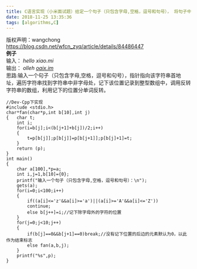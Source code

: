 ```yaml
---
title: C语言实现（小米面试题）给定一个句子（只包含字母,空格，逗号和句号）， 将句子中的单词位置反转，符号不变。（使用指针）
date: 2018-11-25 13:35:36
tags: [algorithms,C]
---
```

<!-- more -->
 版权声明：wangchong https://blog.csdn.net/wfcn_zyq/article/details/84486447   
  **例子**  
 输入： _hello xiao.mi_  
 输出： _olleh [oaix.im](http://oaix.im)_  
 思路:输入一个句子（只包含字母,空格，逗号和句号），指针指向该字符串首地址，遍历字符串找到字符串中非字母处，记下该位置记录到整型数组中，调用反转字符串的数组，利用记下的位置分单词反转。

 
```
//Dev-Cpp下实现
#include <stdio.h>
char*fan(char*p,int b[10],int j)
{	char t;
	int i;
	for(i=b[j];i<(b[j+1]+b[j])/2;i++)
	{
		t=p[b[j]];p[b[j]]=p[b[j+1]];p[b[j]+1]=t;
	}
	return (p);
}
int main()
{	
	char a[100],*p=a;
	int i,j=1,b[10]={0};
	printf("输入一个句子（只包含字母,空格，逗号和句号）：\n");
	gets(a);
	for(i=0;i<100;i++)
	{
		if((a[i]<='z'&&a[i]>='a')||(a[i]>='A'&&a[i]<='Z'))
		continue;
		else b[j++]=i;//记下除字母外的字符的位置 
	} 
	for(j=0;j<10;j++)
	{
		if(b[j]==0&&b[j+1]==0)break;//没有记下位置的后边的元素默认为0，以此作为结束标志 
		else fan(a,b,j);
	}
	printf("%s",p);
}


```
   
  